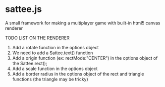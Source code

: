 # sattee.js
A small framework for making a multiplayer game with built-in html5 canvas renderer

TODO LIST ON THE RENDERER
1. Add a rotate function in the options object
2. We need to add a Sattee.text() function
3. Add a origin function (ex: rectMode:"CENTER") in the options object of the Sattee.rect();
4. Add a scale function in the options object
5. Add a border radius in the options object of the rect and triangle functions (the triangle may be tricky)
